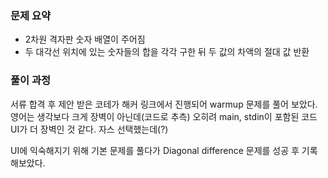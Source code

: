### 문제 요약

- 2차원 격자판 숫자 배열이 주어짐
- 두 대각선 위치에 있는 숫자들의 합을 각각 구한 뒤 두 값의 차액의 절대 값 반환

### 풀이 과정

서류 합격 후 제안 받은 코테가 해커 링크에서 진행되어 warmup 문제를 풀어 보았다.
영어는 생각보다 크게 장벽이 아닌데(코드로 추측) 오히려 main, stdin이 포함된 코드 UI가 더 장벽인 것 같다. 자스 선택했는데(?)

UI에 익숙해지기 위해 기본 문제를 풀다가 Diagonal difference 문제를 성공 후 기록해보았다.

